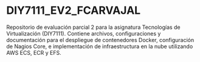 # DIY7111_EV2_FCARVAJAL
Repositorio de evaluación parcial 2 para la asignatura Tecnologías de Virtualización (DIY7111). Contiene archivos, configuraciones y documentación para el despliegue de contenedores Docker, configuración de Nagios Core, e implementación de infraestructura en la nube utilizando AWS ECS, ECR y EFS.
